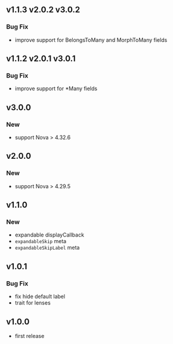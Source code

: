 ## v1.1.3 v2.0.2 v3.0.2

### Bug Fix

-   improve support for BelongsToMany and MorphToMany fields

## v1.1.2 v2.0.1 v3.0.1

### Bug Fix

-   improve support for \*Many fields

## v3.0.0

### New

-   support Nova > 4.32.6

## v2.0.0

### New

-   support Nova > 4.29.5

## v1.1.0

### New

-   expandable displayCallback
-   `expandableSkip` meta
-   `expandableSkipLabel` meta

## v1.0.1

### Bug Fix

-   fix hide default label
-   trait for lenses

## v1.0.0

-   first release

